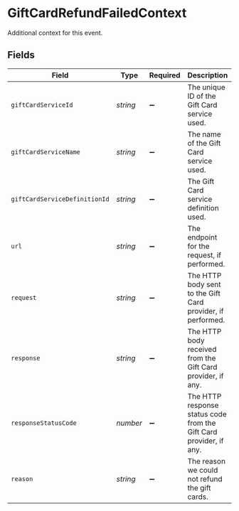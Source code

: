 # GiftCardRefundFailedContext

Additional context for this event.


## Fields

| Field                                                              | Type                                                               | Required                                                           | Description                                                        | Example                                                            |
| ------------------------------------------------------------------ | ------------------------------------------------------------------ | ------------------------------------------------------------------ | ------------------------------------------------------------------ | ------------------------------------------------------------------ |
| `giftCardServiceId`                                                | *string*                                                           | :heavy_minus_sign:                                                 | The unique ID of the Gift Card service used.                       |                                                                    |
| `giftCardServiceName`                                              | *string*                                                           | :heavy_minus_sign:                                                 | The name of the Gift Card service used.                            |                                                                    |
| `giftCardServiceDefinitionId`                                      | *string*                                                           | :heavy_minus_sign:                                                 | The Gift Card service definition used.                             |                                                                    |
| `url`                                                              | *string*                                                           | :heavy_minus_sign:                                                 | The endpoint for the request, if performed.                        |                                                                    |
| `request`                                                          | *string*                                                           | :heavy_minus_sign:                                                 | The HTTP body sent to the Gift Card provider, if performed.        |                                                                    |
| `response`                                                         | *string*                                                           | :heavy_minus_sign:                                                 | The HTTP body received from the Gift Card provider, if any.        |                                                                    |
| `responseStatusCode`                                               | *number*                                                           | :heavy_minus_sign:                                                 | The HTTP response status code from the Gift Card provider, if any. |                                                                    |
| `reason`                                                           | *string*                                                           | :heavy_minus_sign:                                                 | The reason we could not refund the gift cards.                     | Network Error                                                      |